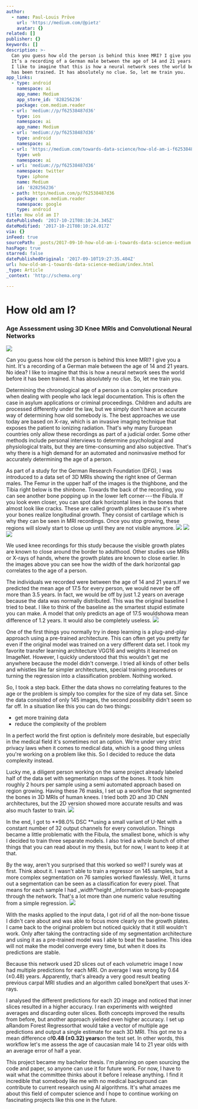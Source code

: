 ```yaml
---
author:
  - name: Paul-Louis Pröve
    url: 'https://medium.com/@pietz'
    avatar: {}
related: []
publisher: {}
keywords: []
description: >-
  Can you guess how old the person is behind this knee MRI? I give you a hint.
  It’s a recording of a German male between the age of 14 and 21 years. No idea?
  I like to imagine that this is how a neural network sees the world before it
  has been trained. It has absolutely no clue. So, let me train you.
app_links:
  - type: android
    namespace: ai
    app_name: Medium
    app_store_id: '828256236'
    package: com.medium.reader
  - url: 'medium://p/f62538487d36'
    type: ios
    namespace: ai
    app_name: Medium
  - url: 'medium://p/f62538487d36'
    type: android
    namespace: ai
  - url: 'https://medium.com/towards-data-science/how-old-am-i-f62538487d36'
    type: web
    namespace: ai
  - url: 'medium://p/f62538487d36'
    namespace: twitter
    type: iphone
    name: Medium
    id: '828256236'
  - path: https/medium.com/p/f62538487d36
    package: com.medium.reader
    namespace: google
    type: android
title: How old am I?
datePublished: '2017-10-21T08:10:24.345Z'
dateModified: '2017-10-21T08:10:24.017Z'
via: {}
inFeed: true
sourcePath: _posts/2017-09-10-how-old-am-i-towards-data-science-medium.md
hasPage: true
starred: false
datePublishedOriginal: '2017-09-10T19:27:35.404Z'
url: how-old-am-i-towards-data-science-medium/index.html
_type: Article
_context: 'http://schema.org'

---
```

# How old am I?

### Age Assessment using 3D Knee MRIs and Convolutional Neural Networks
![](https://the-grid-user-content.s3-us-west-2.amazonaws.com/82062838-f452-4e9b-85e5-d8718f2a454a.gif)

Can you guess how old the person is behind this knee MRI? I give you a hint. It's a recording of a German male between the age of 14 and 21 years. No idea? I like to imagine that this is how a neural network sees the world before it has been trained. It has absolutely no clue. So, let me train you.

Determining the chronological age of a person is a complex procedure when dealing with people who lack legal documentation. This is often the case in asylum applications or criminal proceedings. Children and adults are processed differently under the law, but we simply don't have an accurate way of determining how old somebody is. The best approaches we use today are based on X-ray, which is an invasive imaging technique that exposes the patient to ionizing radiation. That's why many European countries only allow these recordings as part of a judicial order. Some other methods include personal interviews to determine psychological and physiological traits, but they are time-consuming and also subjective. That's why there is a high demand for an automated and noninvasive method for accurately determining the age of a person.

As part of a study for the German Research Foundation (DFG), I was introduced to a data set of 3D MRIs showing the right knee of German males. The Femur in the upper half of the images is the thighbone, and the Tibia right below is the shinbone. Towards the back of the recording, you can see another bone popping up in the lower left corner --- the Fibula. If you look even closer, you can spot dark horizontal lines in the bones that almost look like cracks. These are called growth plates because it's where your bones realize longitudinal growth. They consist of cartilage which is why they can be seen in MRI recordings. Once you stop growing, these regions will slowly start to close up until they are not visible anymore.
![](https://the-grid-user-content.s3-us-west-2.amazonaws.com/30725017-244d-4872-ba71-9482676a3a2f.jpg)
![](https://the-grid-user-content.s3-us-west-2.amazonaws.com/a5a335ef-7566-450f-b1a2-8394be17270c.jpg)
![](https://the-grid-user-content.s3-us-west-2.amazonaws.com/32c9b154-26fe-430b-86a3-e88bf986d916.jpg)

We used knee recordings for this study because the visible growth plates are known to close around the border to adulthood. Other studies use MRIs or X-rays of hands, where the growth plates are known to close earlier. In the images above you can see how the width of the dark horizontal gap correlates to the age of a person.

The individuals we recorded were between the age of 14 and 21 years.If we predicted the mean age of 17.5 for every person, we would never be off more than 3.5 years. In fact, we would be off by just 1.2 years on average because the data was normally distributed. This was the original baseline I tried to beat. I like to think of the baseline as the smartest stupid estimate you can make. A model that only predicts an age of 17.5 wouldshowa mean difference of 1.2 years. It would also be completely useless.
![](https://the-grid-user-content.s3-us-west-2.amazonaws.com/e26107e8-6b83-4ac9-98b9-38288fac91cd.png)

One of the first things you normally try in deep learning is a plug-and-play approach using a pre-trained architecture. This can often get you pretty far even if the original model was trained on a very different data set. I took my favorite transfer learning architecture VGG16 and weights it learned on ImageNet. However, I quickly understood that this wouldn't get me anywhere because the model didn't converge. I tried all kinds of other bells and whistles like far simpler architectures, special training procedures or turning the regression into a classification problem. Nothing worked.

So, I took a step back. Either the data shows no correlating features to the age or the problem is simply too complex for the size of my data set. Since the data consisted of only 145 images, the second possibility didn't seem so far off. In a situation like this you can do two things:

* get more training data
* reduce the complexity of the problem

In a perfect world the first option is definitely more desirable, but especially in the medical field it's sometimes not an option. We're under very strict privacy laws when it comes to medical data, which is a good thing unless you're working on a problem like this. So I decided to reduce the data complexity instead.

Lucky me, a diligent person working on the same project already labeled half of the data set with segmentation maps of the bones. It took him roughly 2 hours per sample using a semi automated approach based on region growing. Having these 76 masks, I set up a workflow that segmented the bones in 3D MRIs of human knees. I tried both 2D and 3D CNN architectures, but the 2D version showed more accurate results and was also much faster to train.
![](https://the-grid-user-content.s3-us-west-2.amazonaws.com/44307af0-48a4-4cf1-aa45-463339c4fdc1.png)

In the end, I got to **98.0% DSC **using a small variant of U-Net with a constant number of 32 output channels for every convolution. Things became a little problematic with the Fibula, the smallest bone, which is why I decided to train three separate models. I also tried a whole bunch of other things that you can read about in my thesis, but for now, I want to keep it at that.

By the way, aren't you surprised that this worked so well? I surely was at first. Think about it. I wasn't able to train a regressor on 145 samples, but a more complex segmentation on 76 samples worked flawlessly. Well, it turns out a segmentation can be seen as a classification for every pixel. That means for each sample I had _width\*height _information to back-propagate through the network. That's a lot more than one numeric value resulting from a simple regression.
![](https://the-grid-user-content.s3-us-west-2.amazonaws.com/c60a9acd-446e-40fb-9915-7e77458afc44.png)

With the masks applied to the input data, I got rid of all the non-bone tissue I didn't care about and was able to focus more clearly on the growth plates. I came back to the original problem but noticed quickly that it still wouldn't work. Only after taking the contracting side of my segmentation architecture and using it as a pre-trained model was I able to beat the baseline. This idea will not make the model converge every time, but when it does its predictions are stable.

Because this network used 2D slices out of each volumetric image I now had multiple predictions for each MRI. On average I was wrong by 0.64 (±0.48) years. Apparently, that's already a very good result beating previous carpal MRI studies and an algorithm called boneXpert that uses X-rays.

I analysed the different predictions for each 2D image and noticed that inner slices resulted in a higher accuracy. I ran experiments with weighted averages and discarding outer slices. Both concepts improved the results from before, but another approach yielded even higher accuracy. I set up aRandom Forest Regressorthat would take a vector of multiple age predictions and output a single estimate for each 3D MRI. This got me to a mean difference of**0.48 (±0.32) years**on the test set. In other words, this workflow let's me assess the age of caucasian male 14 to 21 year olds with an average error of half a year.

This project became my bachelor thesis. I'm planning on open sourcing the code and paper, so anyone can use it for future work. For now, I have to wait what the committee thinks about it before I release anything. I find it incredible that somebody like me with no medical background can contribute to current research using AI algorithms. It's what amazes me about this field of computer science and I hope to continue working on fascinating projects like this one in the future.
